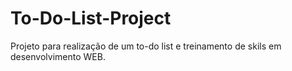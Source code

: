 # To-Do-List-Project
Projeto para realização de um to-do list e treinamento de skils em desenvolvimento WEB.
